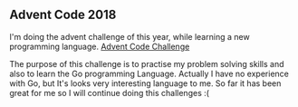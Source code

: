 
## Advent Code 2018

I'm doing the advent challenge of this year, while learning a new programming language. 
[Advent Code Challenge](https://adventofcode.com/2018)

The purpose of this challenge is to practise my problem solving skills and also to learn the Go programming Language. Actually I have no experience with Go, but It's looks very interesting language to me. So far it has been great for me so I will continue doing this challenges :(
